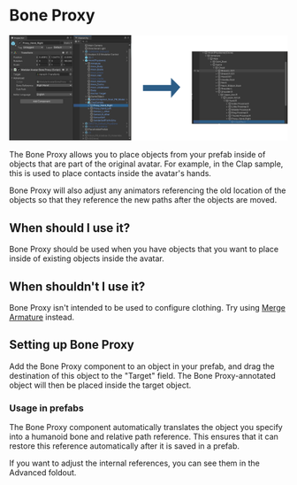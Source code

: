 ﻿# Bone Proxy

![Bone Proxy](bone-proxy-compare.png)

The Bone Proxy allows you to place objects from your prefab inside of objects that are part of the original avatar.
For example, in the Clap sample, this is used to place contacts inside the avatar's hands.

Bone Proxy will also adjust any animators referencing the old location of the objects so that they reference the
new paths after the objects are moved.

## When should I use it?

Bone Proxy should be used when you have objects that you want to place inside of existing objects inside the avatar.

## When shouldn't I use it?

Bone Proxy isn't intended to be used to configure clothing. Try using [Merge Armature](merge-armature.md) instead.

## Setting up Bone Proxy

Add the Bone Proxy component to an object in your prefab, and drag the destination of this object to the "Target" field.
The Bone Proxy-annotated object will then be placed inside the target object.

### Usage in prefabs

The Bone Proxy component automatically translates the object you specify into a humanoid bone and relative path reference.
This ensures that it can restore this reference automatically after it is saved in a prefab.

If you want to adjust the internal references, you can see them in the Advanced foldout.